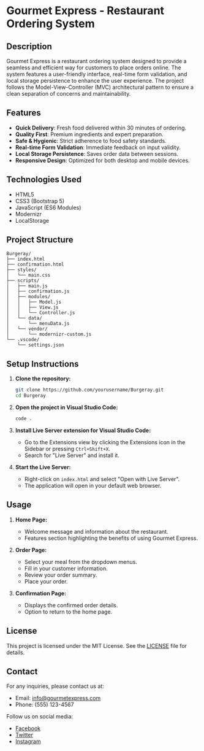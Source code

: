 # Gourmet Express - Restaurant Ordering System

## Description

Gourmet Express is a restaurant ordering system designed to provide a seamless and efficient way for customers to place orders online. The system features a user-friendly interface, real-time form validation, and local storage persistence to enhance the user experience. The project follows the Model-View-Controller (MVC) architectural pattern to ensure a clean separation of concerns and maintainability.

## Features

- **Quick Delivery**: Fresh food delivered within 30 minutes of ordering.
- **Quality First**: Premium ingredients and expert preparation.
- **Safe & Hygienic**: Strict adherence to food safety standards.
- **Real-time Form Validation**: Immediate feedback on input validity.
- **Local Storage Persistence**: Saves order data between sessions.
- **Responsive Design**: Optimized for both desktop and mobile devices.

## Technologies Used

- HTML5
- CSS3 (Bootstrap 5)
- JavaScript (ES6 Modules)
- Modernizr
- LocalStorage

## Project Structure

```
Burgeray/
├── index.html
├── confirmation.html
├── styles/
│   └── main.css
├── scripts/
│   ├── main.js
│   ├── confirmation.js
│   ├── modules/
│   │   ├── Model.js
│   │   ├── View.js
│   │   └── Controller.js
│   └── data/
│       └── menuData.js
│   └── vendor/
│       └── modernizr-custom.js
└── .vscode/
    └── settings.json
```

## Setup Instructions

1. **Clone the repository:**
   ```sh
   git clone https://github.com/yourusername/Burgeray.git
   cd Burgeray
   ```

2. **Open the project in Visual Studio Code:**
   ```sh
   code .
   ```

3. **Install Live Server extension for Visual Studio Code:**
   - Go to the Extensions view by clicking the Extensions icon in the Sidebar or pressing `Ctrl+Shift+X`.
   - Search for "Live Server" and install it.

4. **Start the Live Server:**
   - Right-click on `index.html` and select "Open with Live Server".
   - The application will open in your default web browser.

## Usage

1. **Home Page:**
   - Welcome message and information about the restaurant.
   - Features section highlighting the benefits of using Gourmet Express.

2. **Order Page:**
   - Select your meal from the dropdown menus.
   - Fill in your customer information.
   - Review your order summary.
   - Place your order.

3. **Confirmation Page:**
   - Displays the confirmed order details.
   - Option to return to the home page.

## License

This project is licensed under the MIT License. See the [LICENSE](LICENSE) file for details.

## Contact

For any inquiries, please contact us at:
- Email: info@gourmetexpress.com
- Phone: (555) 123-4567

Follow us on social media:
- [Facebook](#)
- [Twitter](#)
- [Instagram](#)
